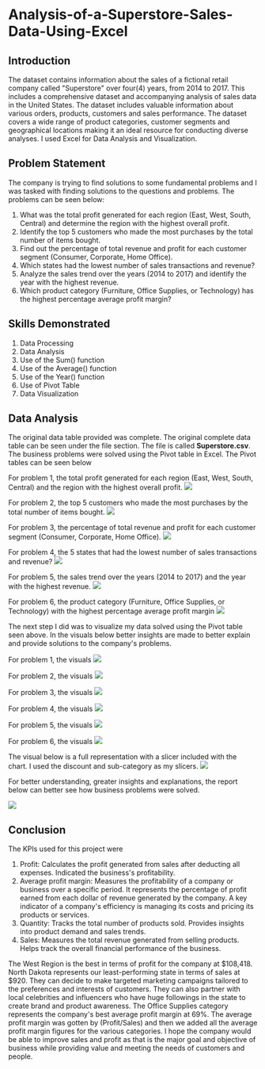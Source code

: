# Analysis-of-a-Superstore-Sales-Data-Using-Excel

## Introduction
The dataset contains information about the sales of a fictional retail company called "Superstore" over four(4) years, from 2014 to 2017. This includes a comprehensive dataset and accompanying analysis of sales data in the United States. The dataset includes valuable information about various orders, products, customers and sales performance. The dataset covers a wide range of product categories, customer segments and geographical locations making it an ideal resource for conducting diverse analyses. I used Excel for Data Analysis and Visualization.

## Problem Statement
The company is trying to find solutions to some fundamental problems and I was tasked with finding solutions to the questions and problems. The problems can be seen below:
1. What was the total profit generated for each region (East, West, South, Central) and determine the region with the highest overall profit.
2. Identify the top 5 customers who made the most purchases by the total number of items bought.
3. Find out the percentage of total revenue and profit for each customer segment (Consumer, Corporate, Home Office).
4. Which states had the lowest number of sales transactions and revenue?
5. Analyze the sales trend over the years (2014 to 2017) and identify the year with the highest revenue.
6. Which product category (Furniture, Office Supplies, or Technology) has the highest percentage average profit margin?

## Skills Demonstrated
1. Data  Processing
2. Data Analysis
3. Use of the Sum() function
4. Use of the Average() function
5. Use of the Year() function
6. Use of Pivot Table
7. Data Visualization

## Data Analysis
The original data table provided was complete. The original complete data table can be seen under the file section. The file is called **Superstore.csv**. 
The business problems were solved using the Pivot table in Excel. The Pivot tables can be seen below

For problem 1, the total profit generated for each region (East, West, South, Central) and the region with the highest overall profit.
![](question1.png)

For problem 2, the top 5 customers who made the most purchases by the total number of items bought.
![](question2.png)

For problem 3, the percentage of total revenue and profit for each customer segment (Consumer, Corporate, Home Office).
![](question3.png)

For problem 4, the 5 states that had the lowest number of sales transactions and revenue?
![](question4.png)

For problem 5, the sales trend over the years (2014 to 2017) and the year with the highest revenue.
![](question5.png)

For problem 6, the product category (Furniture, Office Supplies, or Technology) with the highest percentage average profit margin
![](question6.png)

The next step I did was to visualize my data solved using the Pivot table seen above. In the visuals below better insights are made to better explain and provide solutions to the company's problems.

For problem 1, the visuals
![](viz1.png)

For problem 2, the visuals
![](viz2,png)

For problem 3, the visuals
![](viz3.png)

For problem 4, the visuals
![](viz4.png)

For problem 5, the visuals
![](viz5.png)

For problem 6, the visuals
![](viz6.png)

The visual below is a full representation with a slicer included with the chart. I used the discount and sub-category as my slicers.
![](superstore_viz.png)

For better understanding, greater insights and explanations, the report below can better see how business problems were solved.

![](superstore_report.png)

## Conclusion
The KPIs used for this project were
1. Profit: Calculates the profit generated from sales after deducting all expenses. Indicated the business's profitability.
2. Average profit margin:  Measures the profitability of a company or business over a specific period. It represents the percentage of profit earned from each dollar of revenue generated by the company. A key indicator of a company's efficiency is managing its costs and pricing its products or services.
3. Quantity: Tracks the total number of products sold. Provides insights into product demand and sales trends.
4. Sales: Measures the total revenue generated from selling products. Helps track the overall financial performance of the business.

The West Region is the best in terms of profit for the company at $108,418.
North Dakota represents our least-performing state in terms of sales at $920. They can decide to make targeted marketing campaigns tailored to the preferences and interests of customers. They can also partner with local celebrities and influencers who have huge followings in the state to create brand and product awareness.
The Office Supplies category represents the company's best average profit margin at 69%. The average profit margin was gotten by (Profit/Sales) and then we added all the average profit margin figures for the various categories.
I hope the company would be able to improve sales and profit as that is the major goal and objective of business while providing value and meeting the needs of customers and people.
 
